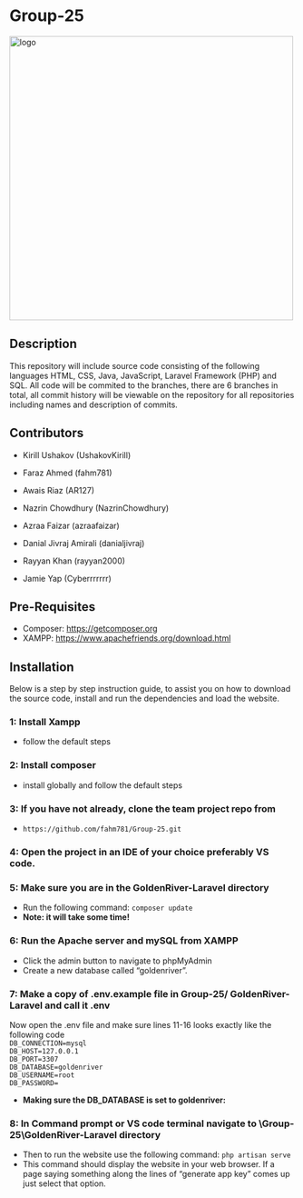 # Group-25
<img src="https://user-images.githubusercontent.com/116160905/226141518-2bb67b77-b194-45a1-bf62-510ddb8ffa43.png" alt="logo" width="500" height="500">

## Description 
This repository will include source code consisting of the following languages HTML, CSS, Java, JavaScript, Laravel Framework (PHP) and SQL.
All code will be commited to the branches, there are 6 branches in total, all commit history will be viewable on the repository for all repositories including names and description of commits.

## Contributors 
- Kirill Ushakov (UshakovKirill) 

- Faraz Ahmed (fahm781) 

- Awais Riaz (AR127) 

- Nazrin Chowdhury (NazrinChowdhury) 

- Azraa Faizar (azraafaizar) 

- Danial Jivraj Amirali (danialjivraj) 

- Rayyan Khan (rayyan2000)     

- Jamie Yap (Cyberrrrrrr)  

## Pre-Requisites
- Composer: https://getcomposer.org
- XAMPP: https://www.apachefriends.org/download.html
## Installation 
Below is a step by step instruction guide, to assist you on how to download the source code, install and run the dependencies and load the website.
### 1: Install Xampp
- follow the default steps

### 2: Install composer
- install globally and follow the default steps

### 3: If you have not already, clone the team project repo from 
- ```https://github.com/fahm781/Group-25.git```

### 4: Open the project in an IDE of your choice preferably VS code.

### 5: Make sure you are in the GoldenRiver-Laravel directory

- Run the following command: ```composer update```
- <b>Note: it will take some time!</b>
### 6: Run the Apache server and mySQL from XAMPP

- Click the admin button to navigate to phpMyAdmin
- Create a new database called “goldenriver”.
### 7: Make a copy of .env.example file in Group-25/ GoldenRiver-Laravel and call it .env 
Now open the .env file and make sure lines 11-16 looks exactly like the following code  
```DB_CONNECTION=mysql```
<br>
```DB_HOST=127.0.0.1```
<br>
```DB_PORT=3307```
<br>
```DB_DATABASE=goldenriver```
<br>
```DB_USERNAME=root```
<br>
```DB_PASSWORD= ```
- <b>Making sure the DB_DATABASE is set to goldenriver:</b>

### 8: In Command prompt or VS code terminal navigate to \Group-25\GoldenRiver-Laravel directory
- Then to run the website use the following command: ```php artisan serve```
- This command should display the website in your web browser. If a page saying something along the lines of “generate app key” comes up just select that option.
